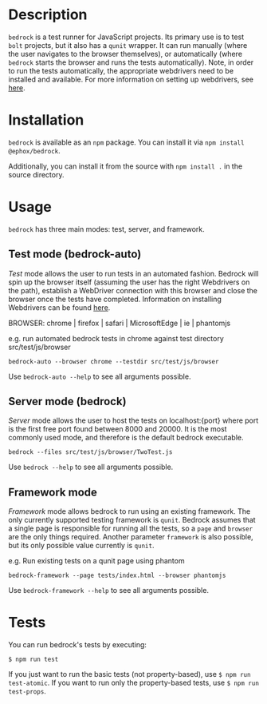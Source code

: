# Description

`bedrock` is a test runner for JavaScript projects. Its primary use is to test `bolt` projects, but it also has a `qunit` wrapper. It can run manually (where the user navigates to the browser themselves), or automatically (where `bedrock` starts the browser and runs the tests automatically). Note, in order to run the tests automatically, the appropriate webdrivers need to be installed and available. For more information on setting up webdrivers, see [here](https://www.npmjs.com/package/selenium-webdriver).

# Installation

`bedrock` is available as an `npm` package. You can install it via `npm install @ephox/bedrock`.

Additionally, you can install it from the source with `npm install .` in the source directory.


# Usage

`bedrock` has three main modes: test, server, and framework.

## Test mode (bedrock-auto)

*Test* mode allows the user to run tests in an automated fashion. Bedrock will spin up the browser itself (assuming the user has the right Webdrivers on the path), establish a WebDriver connection with this browser and close the browser once the tests have completed. Information on installing Webdrivers can be found [here](https://www.npmjs.com/package/selenium-webdriver).

BROWSER: chrome | firefox | safari | MicrosoftEdge | ie | phantomjs

e.g. run automated bedrock tests in chrome against test directory src/test/js/browser

`bedrock-auto --browser chrome --testdir src/test/js/browser`

Use `bedrock-auto --help` to see all arguments possible.

## Server mode (bedrock)

*Server* mode allows the user to host the tests on localhost:{port} where port is the first free port found between 8000 and 20000. It is the most commonly used mode, and therefore is the default bedrock executable.

`bedrock --files src/test/js/browser/TwoTest.js`

Use `bedrock --help` to see all arguments possible.

## Framework mode

*Framework* mode allows bedrock to run using an existing framework. The only currently supported testing framework is `qunit`. Bedrock assumes that a single page is responsible for running all the tests, so a `page` and `browser` are the only things required. Another parameter `framework` is also possible, but its only possible value currently is `qunit`.

e.g. Run existing tests on a qunit page using phantom

`bedrock-framework --page tests/index.html --browser phantomjs`

Use `bedrock-framework --help` to see all arguments possible.

# Tests

You can run bedrock's tests by executing:

`$ npm run test`

If you just want to run the basic tests (not property-based), use `$ npm run test-atomic`. If you want to run only the property-based tests, use `$ npm run test-props`.